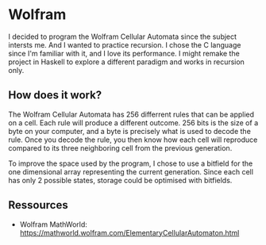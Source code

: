 # Wolfram

I decided to program the Wolfram Cellular Automata since the subject intersts me. And I wanted to practice recursion.
I chose the C language since I'm familiar with it, and I love its performance. I might remake the project in Haskell
to explore a different paradigm and works in recursion only.

How does it work?
-----------------------------------
The Wolfram Cellular Automata has 256 differrent rules that can be applied on a cell.
Each rule will produce a different outcome. 256 bits is the size of a byte on your computer,
and a byte is precisely what is used to decode the rule. Once you decode the rule, you then know how
each cell will reproduce compared to its three neighboring cell from the previous generation.

To improve the space used by the program, I chose to use a bitfield for the one dimensional array
representing the current generation. Since each cell has only 2 possible states, storage
could be optimised with bitfields.

Ressources
-----------------------------------
-   Wolfram MathWorld: https://mathworld.wolfram.com/ElementaryCellularAutomaton.html
